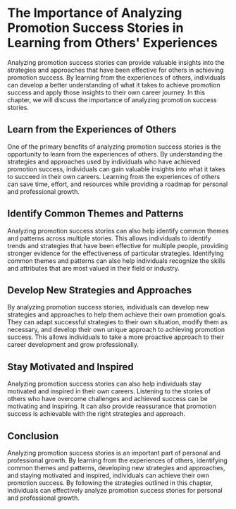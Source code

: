The Importance of Analyzing Promotion Success Stories in Learning from Others' Experiences
==========================================================================================================================================

Analyzing promotion success stories can provide valuable insights into the strategies and approaches that have been effective for others in achieving promotion success. By learning from the experiences of others, individuals can develop a better understanding of what it takes to achieve promotion success and apply those insights to their own career journey. In this chapter, we will discuss the importance of analyzing promotion success stories.

Learn from the Experiences of Others
------------------------------------

One of the primary benefits of analyzing promotion success stories is the opportunity to learn from the experiences of others. By understanding the strategies and approaches used by individuals who have achieved promotion success, individuals can gain valuable insights into what it takes to succeed in their own careers. Learning from the experiences of others can save time, effort, and resources while providing a roadmap for personal and professional growth.

Identify Common Themes and Patterns
-----------------------------------

Analyzing promotion success stories can also help identify common themes and patterns across multiple stories. This allows individuals to identify trends and strategies that have been effective for multiple people, providing stronger evidence for the effectiveness of particular strategies. Identifying common themes and patterns can also help individuals recognize the skills and attributes that are most valued in their field or industry.

Develop New Strategies and Approaches
-------------------------------------

By analyzing promotion success stories, individuals can develop new strategies and approaches to help them achieve their own promotion goals. They can adapt successful strategies to their own situation, modify them as necessary, and develop their own unique approach to achieving promotion success. This allows individuals to take a more proactive approach to their career development and grow professionally.

Stay Motivated and Inspired
---------------------------

Analyzing promotion success stories can also help individuals stay motivated and inspired in their own careers. Listening to the stories of others who have overcome challenges and achieved success can be motivating and inspiring. It can also provide reassurance that promotion success is achievable with the right strategies and approach.

Conclusion
----------

Analyzing promotion success stories is an important part of personal and professional growth. By learning from the experiences of others, identifying common themes and patterns, developing new strategies and approaches, and staying motivated and inspired, individuals can achieve their own promotion success. By following the strategies outlined in this chapter, individuals can effectively analyze promotion success stories for personal and professional growth.
